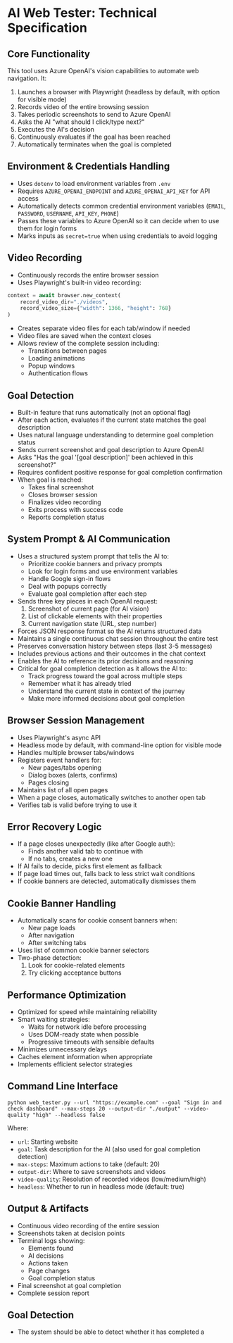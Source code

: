 # AI Web Tester: Technical Specification

## Core Functionality

This tool uses Azure OpenAI's vision capabilities to automate web navigation. It:

1. Launches a browser with Playwright (headless by default, with option for visible mode)
2. Records video of the entire browsing session
3. Takes periodic screenshots to send to Azure OpenAI
4. Asks the AI "what should I click/type next?"
5. Executes the AI's decision
6. Continuously evaluates if the goal has been reached
7. Automatically terminates when the goal is completed

## Environment & Credentials Handling

* Uses `dotenv` to load environment variables from `.env`
* Requires `AZURE_OPENAI_ENDPOINT` and `AZURE_OPENAI_API_KEY` for API access
* Automatically detects common credential environment variables (`EMAIL`, `PASSWORD`, `USERNAME`, `API_KEY`, `PHONE`)
* Passes these variables to Azure OpenAI so it can decide when to use them for login forms
* Marks inputs as `secret=true` when using credentials to avoid logging

## Video Recording

* Continuously records the entire browser session
* Uses Playwright's built-in video recording:

```python
context = await browser.new_context(
    record_video_dir="./videos",
    record_video_size={"width": 1366, "height": 768}
)
```

* Creates separate video files for each tab/window if needed
* Video files are saved when the context closes
* Allows review of the complete session including:
   * Transitions between pages
   * Loading animations
   * Popup windows
   * Authentication flows

## Goal Detection

* Built-in feature that runs automatically (not an optional flag)
* After each action, evaluates if the current state matches the goal description
* Uses natural language understanding to determine goal completion status
* Sends current screenshot and goal description to Azure OpenAI
* Asks "Has the goal '[goal description]' been achieved in this screenshot?"
* Requires confident positive response for goal completion confirmation
* When goal is reached:
   * Takes final screenshot
   * Closes browser session
   * Finalizes video recording
   * Exits process with success code
   * Reports completion status

## System Prompt & AI Communication

* Uses a structured system prompt that tells the AI to:
   * Prioritize cookie banners and privacy prompts
   * Look for login forms and use environment variables
   * Handle Google sign-in flows
   * Deal with popups correctly
   * Evaluate goal completion after each step
* Sends three key pieces in each OpenAI request:
   1. Screenshot of current page (for AI vision)
   2. List of clickable elements with their properties
   3. Current navigation state (URL, step number)
* Forces JSON response format so the AI returns structured data
* Maintains a single continuous chat session throughout the entire test
* Preserves conversation history between steps (last 3-5 messages)
* Includes previous actions and their outcomes in the chat context
* Enables the AI to reference its prior decisions and reasoning
* Critical for goal completion detection as it allows the AI to:
   * Track progress toward the goal across multiple steps
   * Remember what it has already tried
   * Understand the current state in context of the journey
   * Make more informed decisions about goal completion

## Browser Session Management

* Uses Playwright's async API
* Headless mode by default, with command-line option for visible mode
* Handles multiple browser tabs/windows
* Registers event handlers for:
   * New pages/tabs opening
   * Dialog boxes (alerts, confirms)
   * Pages closing
* Maintains list of all open pages
* When a page closes, automatically switches to another open tab
* Verifies tab is valid before trying to use it

## Error Recovery Logic

* If a page closes unexpectedly (like after Google auth):
   * Finds another valid tab to continue with
   * If no tabs, creates a new one
* If AI fails to decide, picks first element as fallback
* If page load times out, falls back to less strict wait conditions
* If cookie banners are detected, automatically dismisses them

## Cookie Banner Handling

* Automatically scans for cookie consent banners when:
   * New page loads
   * After navigation
   * After switching tabs
* Uses list of common cookie banner selectors
* Two-phase detection:
   1. Look for cookie-related elements
   2. Try clicking acceptance buttons

## Performance Optimization

* Optimized for speed while maintaining reliability
* Smart waiting strategies:
   * Waits for network idle before processing
   * Uses DOM-ready state when possible
   * Progressive timeouts with sensible defaults
* Minimizes unnecessary delays
* Caches element information when appropriate
* Implements efficient selector strategies

## Command Line Interface

```
python web_tester.py --url "https://example.com" --goal "Sign in and check dashboard" --max-steps 20 --output-dir "./output" --video-quality "high" --headless false
```

Where:
* `url`: Starting website
* `goal`: Task description for the AI (also used for goal completion detection)
* `max-steps`: Maximum actions to take (default: 20)
* `output-dir`: Where to save screenshots and videos
* `video-quality`: Resolution of recorded videos (low/medium/high)
* `headless`: Whether to run in headless mode (default: true)

## Output & Artifacts

* Continuous video recording of the entire session
* Screenshots taken at decision points
* Terminal logs showing:
   * Elements found
   * AI decisions
   * Actions taken
   * Page changes
   * Goal completion status
* Final screenshot at goal completion
* Complete session report

## Goal Detection
* The system should be able to detect whether it has completed a 